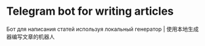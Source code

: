# Telegram bot for writing articles

Бот для написания статей используя локальный генератор | 使用本地生成器编写文章的机器人
